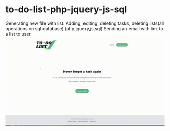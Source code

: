 # to-do-list-php-jquery-js-sql
Generating new file with list. Adding, editing, deleting tasks, deleting lists(all operations on sql database) (php,jquery,js,sql)
Sending an email with link to a list to user.
![](https://github.com/markusm1901/to-do-list-php-jquery-js-sql/blob/main/assets/todolistgif.gif)
